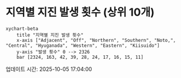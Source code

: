 # 지역별 지진 발생 횟수 (상위 10개)

```mermaid
xychart-beta
    title "지역별 지진 발생 횟수"
    x-axis ["Adjacent", "Off", "Northern", "Southern", "Noto,", "Central", "Hyuganada", "Western", "Eastern", "Kiisuido"]
    y-axis "발생 횟수" 0 --> 2326
    bar [2324, 163, 42, 39, 28, 24, 17, 16, 15, 11]
```

업데이트 시간: 2025-10-05 17:04:00
